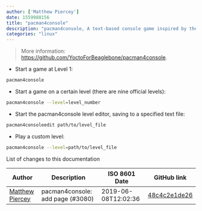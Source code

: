 ```yaml
---
author: ['Matthew Piercey']
date: 1559988156
title: "pacman4console"
description: "pacman4console, A text-based console game inspired by the original Pacman."
categories: "linux"
---
```

> More information: <https://github.com/YoctoForBeaglebone/pacman4console>.

- Start a game at Level 1:

```bash
pacman4console
```

- Start a game on a certain level (there are nine official levels):

```bash
pacman4console --level=level_number
```

- Start the pacman4console level editor, saving to a specified text file:

```bash
pacman4consoleedit path/to/level_file
```

- Play a custom level:

```bash
pacman4console --level=path/to/level_file
```
List of changes to this documentation


Author | Description | ISO 8601 Date | GitHub link
------|-----|-----|-----
[Matthew Piercey](mailto:piercey.matthew@gmail.com) | pacman4console: add page (#3080) | 2019-06-08T12:02:36 | [48c4c2e1de26](https://github.com/tldr-pages/tldr/commit/48c4c2e1de268ae6cf4d3f55c7f7fc5de0636f59)

